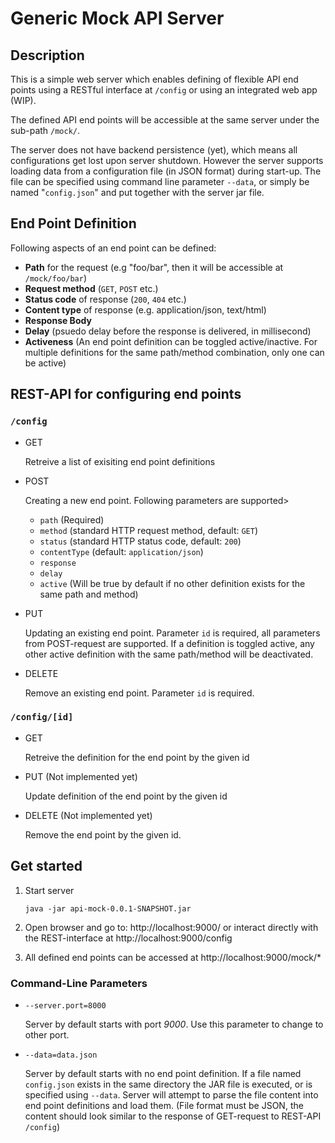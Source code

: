 # Generic Mock API Server

## Description

This is a simple web server which enables defining of flexible API end points using a RESTful interface at `/config` or using an integrated web app (WIP).

The defined API end points will be accessible at the same server under the sub-path `/mock/`.

The server does not have backend persistence (yet), which means all configurations get lost upon server shutdown. However the server supports loading data from a configuration file (in JSON format) during start-up. The file can be specified using command line parameter `--data`, or simply be named "`config.json`" and put together with the server jar file.

## End Point Definition

Following aspects of an end point can be defined:

* **Path** for the request (e.g "foo/bar", then it will be accessible at `/mock/foo/bar`)
* **Request method** (`GET`, `POST` etc.)
* **Status code** of response (`200`, `404` etc.)
* **Content type** of response (e.g. application/json, text/html)
* **Response Body**
* **Delay** (psuedo delay before the response is delivered, in millisecond)
* **Activeness** (An end point definition can be toggled active/inactive. For multiple definitions for the same path/method combination, only one can be active)

## REST-API for configuring end points

### `/config`

* GET

  Retreive a list of exisiting end point definitions

* POST

  Creating a new end point. Following parameters are supported>
  - `path` (Required)
  - `method` (standard HTTP request method, default: `GET`)
  - `status` (standard HTTP status code, default: `200`)
  - `contentType` (default: `application/json`)
  - `response`
  - `delay`
  - `active` (Will be true by default if no other definition exists for the same path and method)

* PUT

  Updating an existing end point. Parameter `id` is required, all parameters from POST-request are supported. If a definition is toggled active, any other active definition with the same path/method will be deactivated.

* DELETE

  Remove an existing end point. Parameter `id` is required.

### `/config/[id]`

* GET

  Retreive the definition for the end point by the given id

* PUT (Not implemented yet)

  Update definition of the end point by the given id

* DELETE (Not implemented yet)

  Remove the end point by the given id.

## Get started

1. Start server

       java -jar api-mock-0.0.1-SNAPSHOT.jar

2. Open browser and go to: http://localhost:9000/ or interact directly with the REST-interface at http://localhost:9000/config

3. All defined end points can be accessed at http://localhost:9000/mock/*

### Command-Line Parameters

* `--server.port=8000`

  Server by default starts with port *9000*. Use this parameter to change to other port.

* `--data=data.json`

  Server by default starts with no end point definition. If a file named `config.json` exists in the same directory the JAR file is executed, or is specified using `--data`. Server will attempt to parse the file content into end point definitions and load them. (File format must be JSON, the content should look similar to the response of GET-request to REST-API `/config`)
